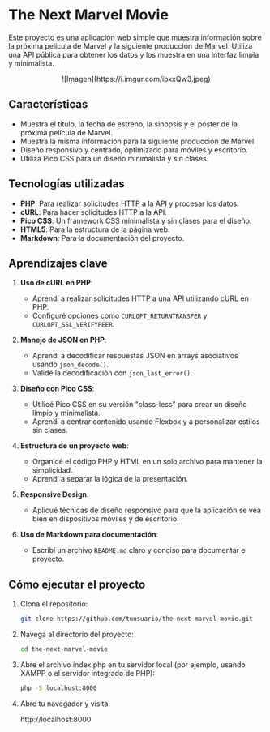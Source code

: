 # The Next Marvel Movie

Este proyecto es una aplicación web simple que muestra información sobre la próxima película de Marvel y la siguiente producción de Marvel. Utiliza una API pública para obtener los datos y los muestra en una interfaz limpia y minimalista.

<center>
   ![Imagen](https://i.imgur.com/ibxxQw3.jpeg)
</center>

## Características

- Muestra el título, la fecha de estreno, la sinopsis y el póster de la próxima película de Marvel.
- Muestra la misma información para la siguiente producción de Marvel.
- Diseño responsivo y centrado, optimizado para móviles y escritorio.
- Utiliza Pico CSS para un diseño minimalista y sin clases.

## Tecnologías utilizadas

- **PHP**: Para realizar solicitudes HTTP a la API y procesar los datos.
- **cURL**: Para hacer solicitudes HTTP a la API.
- **Pico CSS**: Un framework CSS minimalista y sin clases para el diseño.
- **HTML5**: Para la estructura de la página web.
- **Markdown**: Para la documentación del proyecto.

## Aprendizajes clave

1. **Uso de cURL en PHP**:
   - Aprendí a realizar solicitudes HTTP a una API utilizando cURL en PHP.
   - Configuré opciones como `CURLOPT_RETURNTRANSFER` y `CURLOPT_SSL_VERIFYPEER`.

2. **Manejo de JSON en PHP**:
   - Aprendí a decodificar respuestas JSON en arrays asociativos usando `json_decode()`.
   - Validé la decodificación con `json_last_error()`.

3. **Diseño con Pico CSS**:
   - Utilicé Pico CSS en su versión "class-less" para crear un diseño limpio y minimalista.
   - Aprendí a centrar contenido usando Flexbox y a personalizar estilos sin clases.

4. **Estructura de un proyecto web**:
   - Organicé el código PHP y HTML en un solo archivo para mantener la simplicidad.
   - Aprendí a separar la lógica de la presentación.

5. **Responsive Design**:
   - Aplicué técnicas de diseño responsivo para que la aplicación se vea bien en dispositivos móviles y de escritorio.

6. **Uso de Markdown para documentación**:
   - Escribí un archivo `README.md` claro y conciso para documentar el proyecto.

## Cómo ejecutar el proyecto

1. Clona el repositorio:
   ```bash
   git clone https://github.com/tuusuario/the-next-marvel-movie.git
   ```

2. Navega al directorio del proyecto:

   ```bash
   cd the-next-marvel-movie
   ```

3. Abre el archivo index.php en tu servidor local (por ejemplo, usando XAMPP o el servidor integrado de PHP):

   ```bash
   php -S localhost:8000
   ```

4. Abre tu navegador y visita:

   http://localhost:8000


   
